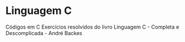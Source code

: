 # Linguagem C 
 Códigos em C
 Exercícios resolvidos do livro 
 Linguagem C - Completa e Descomplicada - 
 André Backes